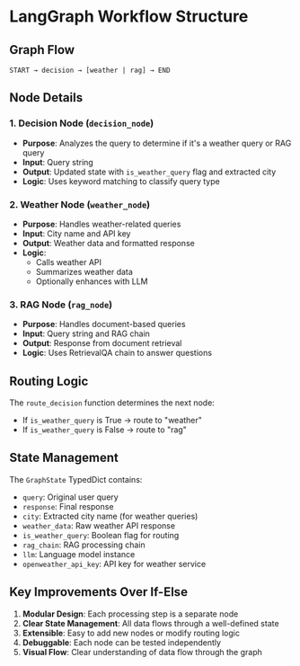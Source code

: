 # LangGraph Workflow Structure

## Graph Flow

```
START → decision → [weather | rag] → END
```

## Node Details

### 1. Decision Node (`decision_node`)
- **Purpose**: Analyzes the query to determine if it's a weather query or RAG query
- **Input**: Query string
- **Output**: Updated state with `is_weather_query` flag and extracted city
- **Logic**: Uses keyword matching to classify query type

### 2. Weather Node (`weather_node`)
- **Purpose**: Handles weather-related queries
- **Input**: City name and API key
- **Output**: Weather data and formatted response
- **Logic**: 
  - Calls weather API
  - Summarizes weather data
  - Optionally enhances with LLM

### 3. RAG Node (`rag_node`)
- **Purpose**: Handles document-based queries
- **Input**: Query string and RAG chain
- **Output**: Response from document retrieval
- **Logic**: Uses RetrievalQA chain to answer questions

## Routing Logic

The `route_decision` function determines the next node:
- If `is_weather_query` is True → route to "weather"
- If `is_weather_query` is False → route to "rag"

## State Management

The `GraphState` TypedDict contains:
- `query`: Original user query
- `response`: Final response
- `city`: Extracted city name (for weather queries)
- `weather_data`: Raw weather API response
- `is_weather_query`: Boolean flag for routing
- `rag_chain`: RAG processing chain
- `llm`: Language model instance
- `openweather_api_key`: API key for weather service

## Key Improvements Over If-Else

1. **Modular Design**: Each processing step is a separate node
2. **Clear State Management**: All data flows through a well-defined state
3. **Extensible**: Easy to add new nodes or modify routing logic
4. **Debuggable**: Each node can be tested independently
5. **Visual Flow**: Clear understanding of data flow through the graph
